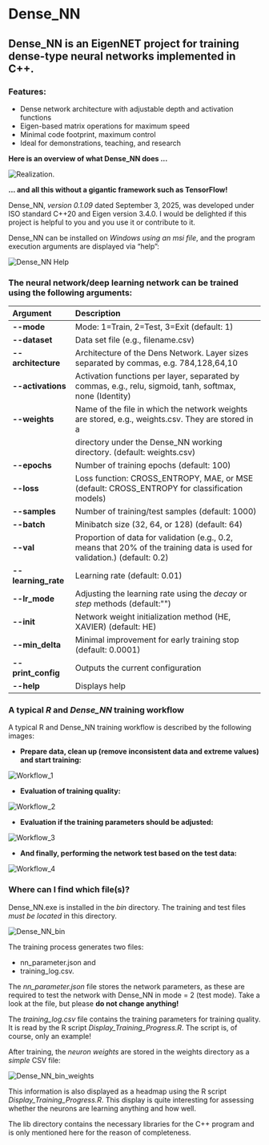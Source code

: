 # Dense_NN
## Dense_NN is an EigenNET project for training dense-type neural networks implemented in C++.

### Features:
<ul>
<li>Dense network architecture with adjustable depth and activation functions</li>
<li>Eigen-based matrix operations for maximum speed</li>
<li>Minimal code footprint, maximum control</li>
<li>Ideal for demonstrations, teaching, and research</li>
</ul>



**Here is an overview of what Dense_NN does ...**

![Realization](https://github.com/SuprenumDE/EigenNET/blob/main/images/Realization.png).

**... and all this without a gigantic framework such as TensorFlow!**

Dense_NN, *version 0.1.09* dated September 3, 2025, was developed under ISO standard C++20 and Eigen version 3.4.0.
I would be delighted if this project is helpful to you and you use it or contribute to it.

Dense_NN can be installed on *Windows using an msi file*, and the program execution arguments are displayed via “help”:

![Dense_NN Help](https://github.com/SuprenumDE/EigenNET/blob/main/images/Dense_NN_Help.png)

### The neural network/deep learning network can be trained using the following arguments:

| Argument            | Description                                                                                                                |
|:---------------     |:---------------------------------------------------------------------------------------------------------------------------|
| **--mode**          | Mode: 1=Train, 2=Test, 3=Exit (default: 1)                                                                                 |
| **--dataset**       | Data set file (e.g., filename.csv)                                                                                         |
| **--architecture**  | Architecture of the Dens Network. Layer sizes separated by commas, e.g. 784,128,64,10                                      |
| **--activations**   | Activation functions per layer, separated by  commas, e.g., relu, sigmoid, tanh, softmax, none (Identity)                  |
| **--weights**       | Name of the file in which the network weights are stored, e.g., weights.csv. They are stored in a                          |
|                     | directory under the Dense_NN working directory. (default: weights.csv)                                                     |
| **--epochs**        | Number of training epochs (default: 100)                                                                                   |
| **--loss**          | Loss function: CROSS_ENTROPY, MAE, or MSE  (default: CROSS_ENTROPY for classification models)                              |
| **--samples**       |Number of training/test samples (default: 1000)                                                                             |
| **--batch**         |Minibatch size (32, 64, or 128) (default: 64)                                                                               |
| **--val**           |Proportion of data for validation (e.g., 0.2, means that 20% of the training data is used for validation.) (default: 0.2)   |
| **--learning_rate** |Learning rate (default: 0.01)                                                                                               |
| **--lr_mode**       |Adjusting the learning rate using the *decay* or *step* methods (default:"")                                                |
| **--init**          |Network weight initialization method (HE, XAVIER) (default: HE)                                                             |
| **--min_delta**     |Minimal improvement for early training stop (default: 0.0001)                                                               |
| **--print_config**  |Outputs the current configuration                                                                                           |
| **--help**          |Displays help                                                                                                               |

### A typical *R* and *Dense_NN* training workflow

A typical R and Dense_NN training workflow is described by the following images:

* **Prepare data, clean up (remove inconsistent data and extreme values) and start training:**

![Workflow_1](https://github.com/SuprenumDE/EigenNET/blob/main/images/Workflow_1.png)

* **Evaluation of training quality:**

![Workflow_2](https://github.com/SuprenumDE/EigenNET/blob/main/images/Workflow_2.png)

* **Evaluation if the training parameters should be adjusted:**

![Workflow_3](https://github.com/SuprenumDE/EigenNET/blob/main/images/Workflow_3.png)

* **And finally, performing the network test based on the test data:**

![Workflow_4](https://github.com/SuprenumDE/EigenNET/blob/main/images/Workflow_4.png)

### Where can I find which file(s)?
Dense_NN.exe is installed in the *bin* directory. The training and test files *must be located* in this directory. 

![Dense_NN_bin](https://github.com/SuprenumDE/EigenNET/blob/main/images/Dense_bin.png)

The training process generates two files: 

<ul>
<li>nn_parameter.json and </li>
<li>training_log.csv.</li>
</ul>

The *nn_parameter.json* file stores the network parameters, as these are required to test the network with Dense_NN in mode = 2 (test mode). Take a look at the file, but please **do not change anything!**

The *training_log.csv* file contains the training parameters for training quality. It is read by the R script *Display_Training_Progress.R*. The script is, of course, only an example!

After training, the *neuron weights* are stored in the weights directory as a *simple* CSV file:

![Dense_NN_bin_weights](https://github.com/SuprenumDE/EigenNET/blob/main/images/Dense_bin_weights.png)

This information is also displayed as a headmap using the R script *Display_Training_Progress.R*. This display is quite interesting for assessing whether the neurons are learning anything and how well.

The lib directory contains the necessary libraries for the C++ program and is only mentioned here for the reason of completeness.


